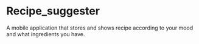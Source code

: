 # Recipe_suggester
A mobile application that stores and shows recipe according to your mood and what ingredients you have.
